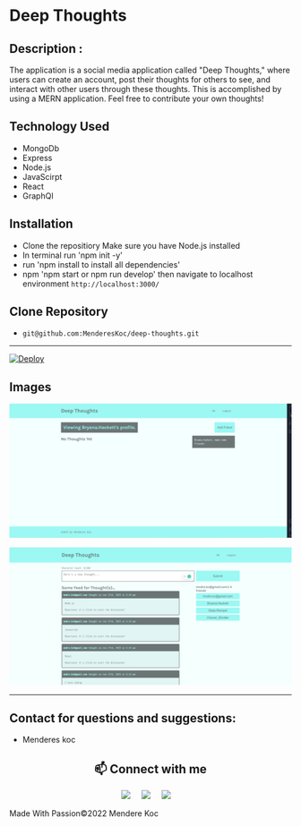 # Deep Thoughts

## Description :

The application is a social media application called "Deep Thoughts," where users can create an account, post their thoughts for others to see, and interact with other users through these thoughts. This is accomplished by using a MERN application. Feel free to contribute your own thoughts!

## Technology Used

- MongoDb
- Express
- Node.js
- JavaScirpt
- React
- GraphQl

## Installation

- Clone the repositiory
  Make sure you have Node.js installed
- In terminal run 'npm init -y'
- run 'npm install to install all dependencies'
- npm 'npm start or npm run develop' then navigate to localhost environment `http://localhost:3000/`

## Clone Repository

- `git@github.com:MenderesKoc/deep-thoughts.git`

---

[![Deploy](https://www.herokucdn.com/deploy/button.svg)](https://deep-thoughts1.herokuapp.com/)

## Images

![ScreenShot](/images/Screenshot2.png)

![ScreenShot](/images/Screenshot1.png)

---

## Contact for questions and suggestions:

- Menderes koc

<h2  align="center">📫 Connect with me </h2>
<p align="center">
  <a target="_blank"href="https://www.linkedin.com/in/mendereskoc/"><img src="https://img.shields.io/badge/linkedin-%230077B5.svg?&style=for-the-badge&logo=linkedin&logoColor=white" /></a>&nbsp;&nbsp;&nbsp;&nbsp;
  <a target="_blank"href="https://twitter.com/Mendereskoc4"><img src="https://img.shields.io/badge/twitter-%231DA1F2.svg?&style=for-the-badge&logo=twitter&logoColor=white" /></a>&nbsp;&nbsp;&nbsp;&nbsp;
  <a href="mailto:mndrs.kc@gmail.com?subject=Hello%20Menderes,%20From%20Github"><img src="https://img.shields.io/badge/gmail-%23D14836.svg?&style=for-the-badge&logo=gmail&logoColor=white" /></a>&nbsp;&nbsp;&nbsp;&nbsp;
</p>

Made With Passion©️2022 Mendere Koc
